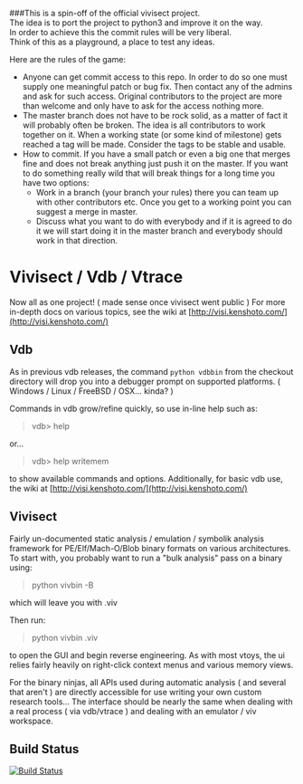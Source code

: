 ###This is a spin-off of the official vivisect project.  
The idea is to port the project to python3 and improve it on the way.  
In order to achieve this the commit rules will be very liberal.  
Think of this as a playground, a place to test any ideas.

Here are the rules of the game:
- Anyone can get commit access to this repo. 
In order to do so one must supply one meaningful patch or bug fix. 
Then contact any of the admins and ask for such access. Original contributors to the project
are more than welcome and only have to ask for the access nothing more.
- The master branch does not have to be rock solid, as a matter of fact it will 
probably often be broken. The idea is all contributors to work together on it.
When a working state (or some kind of milestone) gets reached a tag will be made.
Consider the tags to be stable and usable.
- How to commit. If you have a small patch or even a big one that merges fine and 
does not break anything just push it on the master. If you want to do something really wild
that will break things for a long time you have two options: 
    - Work in a branch (your branch your rules) there you can team up with other contributors etc.
     Once you get to a working point you can suggest a merge in master.
    - Discuss what you want to do with everybody and if it is agreed to do it we will start doing it
    in the master branch and everybody should work in that direction.




# Vivisect / Vdb / Vtrace

Now all as one project! ( made sense once vivisect went public )
For more in-depth docs on various topics, see the wiki at
[http://visi.kenshoto.com/](http://visi.kenshoto.com/)

## Vdb

As in previous vdb releases, the command ```python vdbbin``` from the
checkout directory will drop you into a debugger prompt on supported
platforms. ( Windows / Linux / FreeBSD / OSX... kinda? )

Commands in vdb grow/refine quickly, so use in-line help such as:

> vdb> help

or...

> vdb> help writemem

to show available commands and options.  Additionally, for basic vdb
use, the wiki at [http://visi.kenshoto.com/](http://visi.kenshoto.com/)

## Vivisect

Fairly un-documented static analysis / emulation / symbolik analysis
framework for PE/Elf/Mach-O/Blob binary formats on various architectures.
To start with, you probably want to run a "bulk analysis" pass on a binary
using:

> python vivbin -B <binaryfile>

which will leave you with <binaryfile>.viv

Then run:

> python vivbin <binaryfile>.viv

to open the GUI and begin reverse engineering.  As with most vtoys, the ui
relies fairly heavily on right-click context menus and various memory
views.

For the binary ninjas, all APIs used during automatic analysis ( and several
that aren't ) are directly accessible for use writing your own custom
research tools...  The interface should be nearly the same when dealing with
a real process ( via vdb/vtrace ) and dealing with an emulator / viv workspace.

## Build Status

[![Build Status](https://travis-ci.org/vivisect/vivisect.svg?branch=master)](https://travis-ci.org/vivisect/vivisect)
